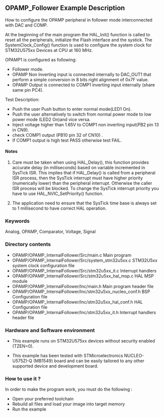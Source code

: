 ## <b>OPAMP_Follower Example Description</b>

How to configure the OPAMP peripheral in follower mode interconnected with DAC and COMP.

At the beginning of the main program the HAL_Init() function is called to reset
all the peripherals, initialize the Flash interface and the systick.
The SystemClock_Config() function is used to configure the system clock for STM32U575xx Devices at CPU at 160 MHz.

OPAMP1 is configured as following:

   - Follower mode.
   - OPAMP Non Inverting input is connected internally to DAC_OUT1 that perform a simple
     conversion in 8 bits right alignment of 0x7F value.
   - OPAMP Output is connected to COMP1 inverting input internally (share same pin PC4).

Test Description:

   - Push the user Push button to enter normal mode(LED1 On).
   - Push the user alternatively to switch from normal power mode to low power mode
     (LED2 On)and vice versa.
   - Inject voltage higher than 1.65V to COMP1 non inverting input(PB2 pin 13 in CN9).
   - check COMP1 output (PB10 pin 32 of CN10) .
   - If COMP1 output is high test PASS otherwise test FAIL.

#### <b>Notes</b>

 1. Care must be taken when using HAL_Delay(), this function provides accurate delay (in milliseconds)
    based on variable incremented in SysTick ISR. This implies that if HAL_Delay() is called from
    a peripheral ISR process, then the SysTick interrupt must have higher priority (numerically lower)
    than the peripheral interrupt. Otherwise the caller ISR process will be blocked.
    To change the SysTick interrupt priority you have to use HAL_NVIC_SetPriority() function.

 2. The application need to ensure that the SysTick time base is always set
    to 1 millisecond to have correct HAL operation.

### <b>Keywords</b>

Analog, OPAMP, Comparator, Voltage, Signal

### <b>Directory contents</b>

  -  OPAMP/OPAMP_InternalFollower/Src/main.c                   Main program
  -  OPAMP/OPAMP_InternalFollower/Src/system_stm32u5xx.c       STM32U5xx system clock configuration file
  -  OPAMP/OPAMP_InternalFollower/Src/stm32u5xx_it.c           Interrupt handlers
  -  OPAMP/OPAMP_InternalFollower/Src/stm32u5xx_hal_msp.c      HAL MSP module
  -  OPAMP/OPAMP_InternalFollower/Inc/main.h                   Main program header file
  -  OPAMP/OPAMP_InternalFollower/Inc/stm32u5xx_nucleo_conf.h  BSP Configuration file
  -  OPAMP/OPAMP_InternalFollower/Inc/stm32u5xx_hal_conf.h     HAL Configuration file
  -  OPAMP/OPAMP_InternalFollower/Inc/stm32u5xx_it.h           Interrupt handlers header file

### <b>Hardware and Software environment</b>

  - This example runs on STM32U575xx devices without security enabled (TZEN=0).

  - This example has been tested with STMicroelectronics NUCLEO-U575ZI-Q (MB1549)
    board and can be easily tailored to any other supported device
    and development board.

### <b>How to use it ?</b>

In order to make the program work, you must do the following :

 - Open your preferred toolchain
 - Rebuild all files and load your image into target memory
 - Run the example

